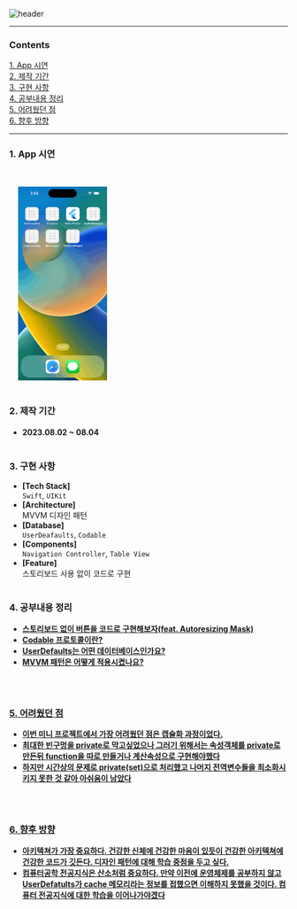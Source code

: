 
![header](https://capsule-render.vercel.app/api?type=waving&color=gradient&height=250&section=header&text=TODO%20App%20mini%20project&fontSize=40&animation=fadeIn&fontAlign=28)

---

### Contents

[1. App 시연](#1-app-시연)<br/>
[2. 제작 기간](#2-제작-기간)<br/>
[3. 구현 사항](#3-구현-사항)<br/>
[4. 공부내용 정리](#4-공부내용-정리)<br/>
[5. 어려웠던 점](#5-어려웠던-점)<br/>
[6. 향후 방향](#6-향후-방향)<br/>

--- 

### 1. App 시연 

<br/>

&nbsp;&nbsp;&nbsp;&nbsp;<img src="Simulator Screen Recording - iPhone 14 Pro - 2023-08-04 at 14.55.55.gif" height="350"><br/>

#

### 2. 제작 기간 

- #### 2023.08.02 ~ 08.04 <br/>

#

### 3. 구현 사항

- **[Tech Stack]** <br/> `Swift`, `UIKit` <br/>
- **[Architecture]** <br/>MVVM 디자인 패턴 <br/>
- **[Database]** <br/>`UserDeafaults`, `Codable` <br/>
- **[Components]** <br/>`Navigation Controller`, `Table View` <br/>
- **[Feature]** <br/>스토리보드 사용 없이 코드로 구현

#

### 4. 공부내용 정리
- <a href="https://github.com/suojae3/AutoresizingMask.git" target="_blank"><strong> 스토리보드 없이 버튼을 코드로 구현해보자(feat. Autoresizing Mask)
- <a href="https://github.com/suojae3/Codable-Protocol.git" target="_blank"><strong> Codable 프로토콜이란?
- <a href="https://github.com/suojae3/UserDefaults.git" target="_blank"><strong> UserDefaults는 어떤 데이터베이스인가요?
- <a href="https://github.com/suojae3/ToDoMVVM.git" target="_blank"><strong> MVVM 패턴은 어떻게 적용시켰나요?


<br/>

#

### 5. 어려웠던 점

- 이번 미니 프로젝트에서 가장 어려웠던 점은 캡슐화 과정이었다.
- 최대한 빈구멍을 private로 막고싶었으나 그러기 위해서는 속성객체를 private로 만든뒤 function을 따로 만들거나 계산속성으로 구현해야했다
- 하지만 시간상의 문제로 private(set)으로 처리했고 나머지 전역변수들을 최소화시키지 못한 것 같아 아쉬움이 남았다

<br/>

#

### 6. 향후 방향

- 아키텍쳐가 가장 중요하다. 건강한 신체에 건강한 마음이 있듯이 건강한 아키텍쳐에 건강한 코드가 깃든다. 디자인 패턴에 대해 학습 중점을 두고 싶다.
- 컴퓨터공학 전공지식은 산소처럼 중요하다. 만약 이전에 운영체제를 공부하지 않고 UserDefatults가 cache 메모리라는 정보를 접했으면 이해하지 못했을 것이다. 컴퓨터 전공지식에 대한 학습을 이어나가야겠다

